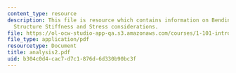 ```yaml
---
content_type: resource
description: This file is resource which contains information on Bending, Torsion,
  Structure Stiffness and Stress considerations.
file: https://ol-ocw-studio-app-qa.s3.amazonaws.com/courses/1-101-introduction-to-civil-and-environmental-engineering-design-i-fall-2006/b304c0d4cac7d7c1876d6d330b90bc3f_analysis2.pdf
file_type: application/pdf
resourcetype: Document
title: analysis2.pdf
uid: b304c0d4-cac7-d7c1-876d-6d330b90bc3f
---
```

